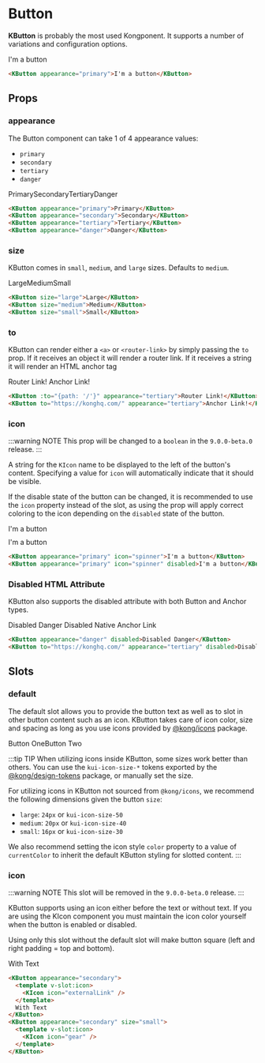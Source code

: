 # Button

**KButton** is probably the most used Kongponent. It supports a number of variations
and configuration options.

<KButton appearance="primary">I'm a button</KButton>

```html
<KButton appearance="primary">I'm a button</KButton>
```

## Props

### appearance

The Button component can take 1 of 4 appearance values:

- `primary`
- `secondary`
- `tertiary`
- `danger`

<div class="spacing-container">
  <KButton appearance="primary">Primary</KButton>
  <KButton appearance="secondary">Secondary</KButton>
  <KButton appearance="tertiary">Tertiary</KButton>
  <KButton appearance="danger">Danger</KButton>
</div>

```html
<KButton appearance="primary">Primary</KButton>
<KButton appearance="secondary">Secondary</KButton>
<KButton appearance="tertiary">Tertiary</KButton>
<KButton appearance="danger">Danger</KButton>
```

### size

KButton comes in `small`, `medium`, and `large` sizes. Defaults to `medium`.

<div class="spacing-container">
  <KButton size="large">Large</KButton>
  <KButton size="medium">Medium</KButton>
  <KButton size="small">Small</KButton>
</div>

```html
<KButton size="large">Large</KButton>
<KButton size="medium">Medium</KButton>
<KButton size="small">Small</KButton>
```

### to

KButton can render either a `<a>` or `<router-link>` by simply passing the `to` prop. If it receives an object it will render a router link. If it receives a string it will render an HTML anchor tag

<KButton :to="{path: '/'}" appearance="tertiary">Router Link!</KButton>
<KButton to="https://konghq.com/" appearance="tertiary">Anchor Link!</KButton>

```html
<KButton :to="{path: '/'}" appearance="tertiary">Router Link!</KButton>
<KButton to="https://konghq.com/" appearance="tertiary">Anchor Link!</KButton>
```

### icon

:::warning NOTE
This prop will be changed to a `boolean` in the `9.0.0-beta.0` release.
:::

A string for the `KIcon` name to be displayed to the left of the button's content. Specifying a value for `icon` will automatically indicate that it should be visible.

If the disable state of the button can be changed, it is recommended to use the `icon` property instead of the slot, as using the prop will apply correct
coloring to the icon depending on the `disabled` state of the button.

<div class="icon-prop-demo-section">
  <KButton appearance="primary" icon="spinner">I'm a button</KButton>
  <KButton appearance="primary" icon="spinner" disabled>I'm a button</KButton>
</div>

```html
<KButton appearance="primary" icon="spinner">I'm a button</KButton>
<KButton appearance="primary" icon="spinner" disabled>I'm a button</KButton>
```

### Disabled HTML Attribute

KButton also supports the disabled attribute with both Button and Anchor types.

<KButton appearance="danger" disabled>Disabled Danger</KButton>
<KButton to="https://konghq.com/" appearance="tertiary" disabled>Disabled Native Anchor Link</KButton>

```html
<KButton appearance="danger" disabled>Disabled Danger</KButton>
<KButton to="https://konghq.com/" appearance="tertiary" disabled>Disabled Native Anchor Link</KButton>
```

## Slots

### default

The default slot allows you to provide the button text as well as to slot in other button content such as an icon. KButton takes care of icon color, size and spacing as long as you use icons provided by [@kong/icons](https://github.com/Kong/icons) package.

<div class="spacing-container">
  <KButton size="large">
    <WorldIcon />
    Button One
  </KButton>
  <KButton appearance="secondary">
    Button Two
    <ChevronDownIcon />
  </KButton>
  <!-- TODO: [beta] change this to icon prop -->
  <KButton appearance="danger" size="small" class="icon-button">
    <TrashIcon />
  </KButton>
</div>

:::tip TIP
When utilizing icons inside KButton, some sizes work better than others. You can use the `kui-icon-size-*` tokens exported by the [@kong/design-tokens](https://github.com/Kong/design-tokens) package, or manually set the size.

For utilizing icons in KButton not sourced from `@kong/icons`, we recommend the following dimensions given the button `size`:

- `large`: `24px` or `kui-icon-size-50`
- `medium`: `20px` or `kui-icon-size-40`
- `small`: `16px` or `kui-icon-size-30`

We also recommend setting the icon style `color` property to a value of `currentColor` to inherit the default KButton styling for slotted content.
:::

### icon

:::warning NOTE
This slot will be removed in the `9.0.0-beta.0` release.
:::

KButton supports using an icon either before the text or without text. If you are using the KIcon component you must maintain the icon color yourself when the button is enabled or disabled.

Using only this slot without the default slot will make button square (left and right padding = top and bottom).

<div class="spacing-container">
  <KButton appearance="secondary">
    <template v-slot:icon>
      <KIcon icon="externalLink" color="#003694"/>
    </template>
    With Text
  </KButton>
  <KButton appearance="secondary" size="small">
    <template v-slot:icon>
      <KIcon icon="gear" color="#003694"/>
    </template>
  </KButton>
</div>

```html
<KButton appearance="secondary">
  <template v-slot:icon>
    <KIcon icon="externalLink" />
  </template>
  With Text
</KButton>
<KButton appearance="secondary" size="small">
  <template v-slot:icon>
    <KIcon icon="gear" />
  </template>
</KButton>
```

<script setup lang="ts">
import { WorldIcon, ChevronDownIcon, TrashIcon } from '@kong/icons'
</script>

<style scoped lang="scss">
.preview-code .preview div {
  display: flex;
  flex-wrap: wrap;

  .button {
    margin-right: 8px;
    margin-bottom: 8px;
  }
}

.icon-prop-demo-section {
  display: flex;
  flex-direction: column;
  align-items: flex-start;
  row-gap: 10px;
  column-gap: 10px;

  @media screen and (min-width: $kui-breakpoint-mobile) {
    flex-direction: row;
  }
}

.spacing-container {
  display: flex;
  gap: $kui-space-40;
  flex-direction: row;
  align-items: flex-end;
}
</style>
